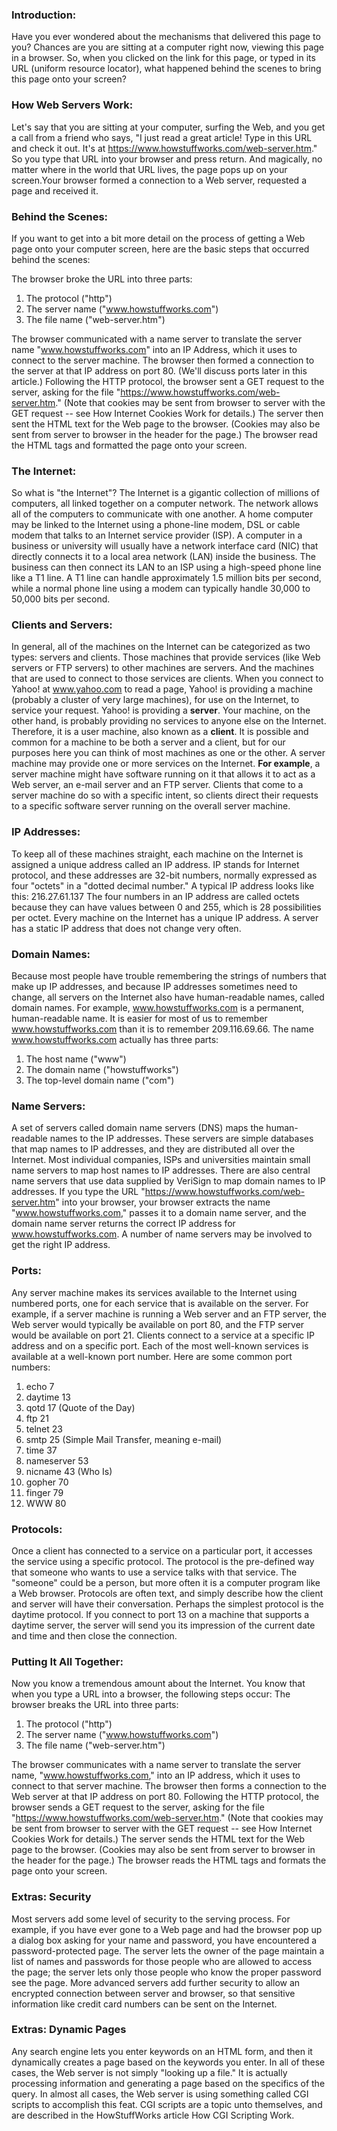 ### Introduction:
Have you ever wondered about the mechanisms that delivered this page to you? Chances are you are sitting at a computer right now, viewing this page in a browser. So, when you clicked on the link for this page, or typed in its URL (uniform resource locator), what happened behind the scenes to bring this page onto your screen?

### How Web Servers Work:
Let's say that you are sitting at your computer, surfing the Web, and you get a call from a friend who says, "I just read a great article! Type in this URL and check it out. It's at https://www.howstuffworks.com/web-server.htm." So you type that URL into your browser and press return. And magically, no matter where in the world that URL lives, the page pops up on your screen.Your browser formed a connection to a Web server, requested a page and received it.

### Behind the Scenes:
If you want to get into a bit more detail on the process of getting a Web page onto your computer screen, here are the basic steps that occurred behind the scenes:

The browser broke the URL into three parts:

1. The protocol ("http")
2. The server name ("www.howstuffworks.com")
3. The file name ("web-server.htm")

The browser communicated with a name server to translate the server name "www.howstuffworks.com" into an IP Address, which it uses to connect to the server machine. The browser then formed a connection to the server at that IP address on port 80. (We'll discuss ports later in this article.)
Following the HTTP protocol, the browser sent a GET request to the server, asking for the file "https://www.howstuffworks.com/web-server.htm." (Note that cookies may be sent from browser to server with the GET request -- see How Internet Cookies Work for details.)
The server then sent the HTML text for the Web page to the browser. (Cookies may also be sent from server to browser in the header for the page.) The browser read the HTML tags and formatted the page onto your screen.


### The Internet:
So what is "the Internet"? The Internet is a gigantic collection of millions of computers, all linked together on a computer network. The network allows all of the computers to communicate with one another. A home computer may be linked to the Internet using a phone-line modem, DSL or cable modem that talks to an Internet service provider (ISP). A computer in a business or university will usually have a network interface card (NIC) that directly connects it to a local area network (LAN) inside the business. The business can then connect its LAN to an ISP using a high-speed phone line like a T1 line. A T1 line can handle approximately 1.5 million bits per second, while a normal phone line using a modem can typically handle 30,000 to 50,000 bits per second.

### Clients and Servers:
In general, all of the machines on the Internet can be categorized as two types: servers and clients. Those machines that provide services (like Web servers or FTP servers) to other machines are servers. And the machines that are used to connect to those services are clients. When you connect to Yahoo! at www.yahoo.com to read a page, Yahoo! is providing a machine (probably a cluster of very large machines), for use on the Internet, to service your request. Yahoo! is providing a **server**. Your machine, on the other hand, is probably providing no services to anyone else on the Internet. Therefore, it is a user machine, also known as a **client**. It is possible and common for a machine to be both a server and a client, but for our purposes here you can think of most machines as one or the other.
A server machine may provide one or more services on the Internet. **For example**, a server machine might have software running on it that allows it to act as a Web server, an e-mail server and an FTP server. Clients that come to a server machine do so with a specific intent, so clients direct their requests to a specific software server running on the overall server machine.

### IP Addresses:
To keep all of these machines straight, each machine on the Internet is assigned a unique address called an IP address. IP stands for Internet protocol, and these addresses are 32-bit numbers, normally expressed as four "octets" in a "dotted decimal number." A typical IP address looks like this:
216.27.61.137
The four numbers in an IP address are called octets because they can have values between 0 and 255, which is 28 possibilities per octet.
Every machine on the Internet has a unique IP address. A server has a static IP address that does not change very often. 

### Domain Names:
Because most people have trouble remembering the strings of numbers that make up IP addresses, and because IP addresses sometimes need to change, all servers on the Internet also have human-readable names, called domain names. For example, www.howstuffworks.com is a permanent, human-readable name. It is easier for most of us to remember www.howstuffworks.com than it is to remember 209.116.69.66.
The name www.howstuffworks.com actually has three parts:
1. The host name ("www")
2. The domain name ("howstuffworks")
3. The top-level domain name ("com")

### Name Servers:
A set of servers called domain name servers (DNS) maps the human-readable names to the IP addresses. These servers are simple databases that map names to IP addresses, and they are distributed all over the Internet. Most individual companies, ISPs and universities maintain small name servers to map host names to IP addresses. There are also central name servers that use data supplied by VeriSign to map domain names to IP addresses.
If you type the URL "https://www.howstuffworks.com/web-server.htm" into your browser, your browser extracts the name "www.howstuffworks.com," passes it to a domain name server, and the domain name server returns the correct IP address for www.howstuffworks.com. A number of name servers may be involved to get the right IP address.

### Ports:
Any server machine makes its services available to the Internet using numbered ports, one for each service that is available on the server. For example, if a server machine is running a Web server and an FTP server, the Web server would typically be available on port 80, and the FTP server would be available on port 21. Clients connect to a service at a specific IP address and on a specific port.
Each of the most well-known services is available at a well-known port number. Here are some common port numbers:
1. echo 7
2. daytime 13
3. qotd 17 (Quote of the Day)
4. ftp 21
5. telnet 23
6. smtp 25 (Simple Mail Transfer, meaning e-mail)
7. time 37
8. nameserver 53
9. nicname 43 (Who Is)
10. gopher 70
11. finger 79
12. WWW 80

### Protocols:
Once a client has connected to a service on a particular port, it accesses the service using a specific protocol. The protocol is the pre-defined way that someone who wants to use a service talks with that service. The "someone" could be a person, but more often it is a computer program like a Web browser. Protocols are often text, and simply describe how the client and server will have their conversation.
Perhaps the simplest protocol is the daytime protocol. If you connect to port 13 on a machine that supports a daytime server, the server will send you its impression of the current date and time and then close the connection. 

### Putting It All Together:
Now you know a tremendous amount about the Internet. You know that when you type a URL into a browser, the following steps occur:
The browser breaks the URL into three parts:
1. The protocol ("http")
2. The server name ("www.howstuffworks.com")
3. The file name ("web-server.htm")

The browser communicates with a name server to translate the server name, "www.howstuffworks.com," into an IP address, which it uses to connect to that server machine. The browser then forms a connection to the Web server at that IP address on port 80. Following the HTTP protocol, the browser sends a GET request to the server, asking for the file "https://www.howstuffworks.com/web-server.htm." (Note that cookies may be sent from browser to server with the GET request -- see How Internet Cookies Work for details.) The server sends the HTML text for the Web page to the browser. (Cookies may also be sent from server to browser in the header for the page.) The browser reads the HTML tags and formats the page onto your screen.

### Extras: Security
Most servers add some level of security to the serving process. For example, if you have ever gone to a Web page and had the browser pop up a dialog box asking for your name and password, you have encountered a password-protected page. The server lets the owner of the page maintain a list of names and passwords for those people who are allowed to access the page; the server lets only those people who know the proper password see the page. More advanced servers add further security to allow an encrypted connection between server and browser, so that sensitive information like credit card numbers can be sent on the Internet.

### Extras: Dynamic Pages
Any search engine lets you enter keywords on an HTML form, and then it dynamically creates a page based on the keywords you enter.
In all of these cases, the Web server is not simply "looking up a file." It is actually processing information and generating a page based on the specifics of the query. In almost all cases, the Web server is using something called CGI scripts to accomplish this feat. CGI scripts are a topic unto themselves, and are described in the HowStuffWorks article How CGI Scripting Work.

